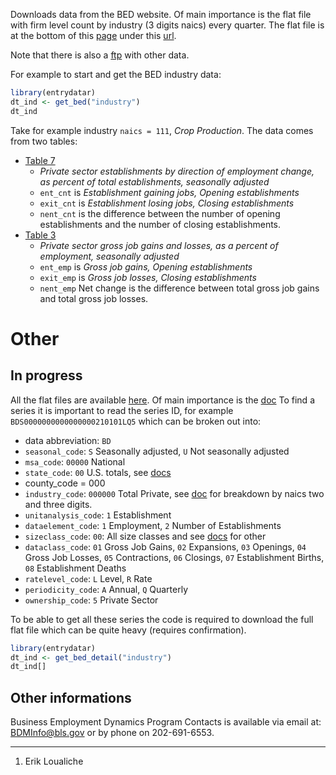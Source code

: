 Downloads data from the BED website. Of main importance is the flat file
with firm level count by industry (3 digits naics) every quarter. The
flat file is at the bottom of this
[page](http://www.bls.gov/bdm/bdmind3.htm) under this
[url](http://www.bls.gov/web/cewbd/bd_data_ind3.txt).

Note that there is also a
[ftp](http://download.bls.gov/pub/time.series/bd/) with other data.

For example to start and get the BED industry data:

``` r
library(entrydatar)
dt_ind <- get_bed("industry")
dt_ind
```

Take for example industry `naics = 111`, *Crop Production*. The data
comes from two tables:

  - [Table 7](https://www.bls.gov/web/cewbd/table7_1_ind3.txt)
      - *Private sector establishments by direction of employment
        change, as percent of total establishments, seasonally adjusted*
      - `ent_cnt` is *Establishment gaining jobs, Opening
        establishments*
      - `exit_cnt` is *Establishment losing jobs, Closing
        establishments*
      - `nent_cnt` is the difference between the number of opening
        establishments and the number of closing establishments.
  - [Table 3](https://www.bls.gov/web/cewbd/table3_1_ind3.txt)
      - *Private sector gross job gains and losses, as a percent of
        employment, seasonally adjusted*
      - `ent_emp` is *Gross job gains, Opening establishments*
      - `exit_emp` is *Gross job losses, Closing establishments*
      - `nent_emp` Net change is the difference between total gross job
        gains and total gross job losses.

# Other

## In progress

All the flat files are available
[here](https://download.bls.gov/pub/time.series/bd/). Of main importance
is the [doc](https://download.bls.gov/pub/time.series/bd/bd.txt) To find
a series it is important to read the series ID, for example
`BDS0000000000000000210101LQ5` which can be broken out into:

  - data abbreviation: `BD`
  - `seasonal_code`: `S` Seasonally adjusted, `U` Not seasonally
    adjusted
  - `msa_code`: `00000` National
  - `state_code`: `00` U.S. totals, see
    [docs](https://download.bls.gov/pub/time.series/bd/bd.state)
  - county\_code = 000
  - `industry_code`: `000000` Total Private, see
    [doc](https://download.bls.gov/pub/time.series/bd/bd.industry) for
    breakdown by naics two and three digits.
  - `unitanalysis_code`: `1` Establishment
  - `dataelement_code`: `1` Employment, `2` Number of Establishments
  - `sizeclass_code`: `00`: All size classes and see
    [docs](https://download.bls.gov/pub/time.series/bd/bd.sizeclass) for
    other
  - `dataclass_code`: `01` Gross Job Gains, `02` Expansions, `03`
    Openings, `04` Gross Job Losses, `05` Contractions, `06` Closings,
    `07` Establishment Births, `08` Establishment Deaths
  - `ratelevel_code`: `L` Level, `R` Rate
  - `periodicity_code`: `A` Annual, `Q` Quarterly
  - `ownership_code`: `5` Private Sector

To be able to get all these series the code is required to download the
full flat file which can be quite heavy (requires confirmation).

```r
library(entrydatar)
dt_ind <- get_bed_detail("industry")
dt_ind[]
```

## Other informations

Business Employment Dynamics Program Contacts is available via email at:
<BDMInfo@bls.gov> or by phone on 202-691-6553.

-----

1.  Erik Loualiche
